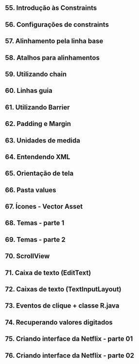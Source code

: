 
## 55. Introdução às Constraints

## 56. Configurações de constraints

## 57. Alinhamento pela linha base

## 58. Atalhos para alinhamentos

## 59. Utilizando chain

## 60. Linhas guia

## 61. Utilizando Barrier

## 62. Padding e Margin

## 63. Unidades de medida

## 64. Entendendo XML

## 65. Orientação de tela

## 66. Pasta values

## 67. Ícones - Vector Asset

## 68. Temas - parte 1

## 69. Temas - parte 2

## 70. ScrollView

## 71. Caixa de texto (EditText)

## 72. Caixas de texto (TextInputLayout)

## 73. Eventos de clique + classe R.java

## 74. Recuperando valores digitados

## 75. Criando interface da Netflix - parte 01

## 76. Criando interface da Netflix - parte 02

